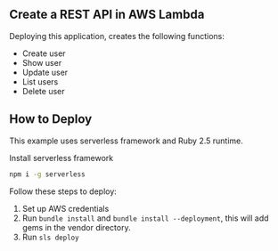 ## Create a REST API in AWS Lambda

Deploying this application, creates the following functions:

- Create user
- Show user
- Update user
- List users
- Delete user

## How to Deploy

This example uses serverless framework and Ruby 2.5 runtime.

Install serverless framework

```sh
npm i -g serverless
```

Follow these steps to deploy:

1. Set up AWS credentials
2. Run `bundle install` and `bundle install --deployment`, this will add gems in the vendor directory.
3. Run `sls deploy`
